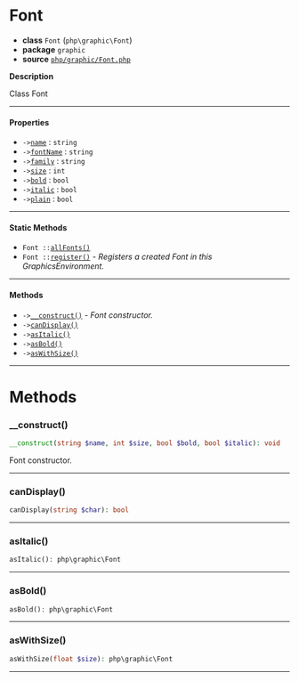 # Font

- **class** `Font` (`php\graphic\Font`)
- **package** `graphic`
- **source** [`php/graphic/Font.php`](./src/main/resources/JPHP-INF/sdk/php/graphic/Font.php)

**Description**

Class Font

---

#### Properties

- `->`[`name`](#prop-name) : `string`
- `->`[`fontName`](#prop-fontname) : `string`
- `->`[`family`](#prop-family) : `string`
- `->`[`size`](#prop-size) : `int`
- `->`[`bold`](#prop-bold) : `bool`
- `->`[`italic`](#prop-italic) : `bool`
- `->`[`plain`](#prop-plain) : `bool`

---

#### Static Methods

- `Font ::`[`allFonts()`](#method-allfonts)
- `Font ::`[`register()`](#method-register) - _Registers a created Font in this GraphicsEnvironment._

---

#### Methods

- `->`[`__construct()`](#method-__construct) - _Font constructor._
- `->`[`canDisplay()`](#method-candisplay)
- `->`[`asItalic()`](#method-asitalic)
- `->`[`asBold()`](#method-asbold)
- `->`[`asWithSize()`](#method-aswithsize)

---
# Methods

<a name="method-__construct"></a>

### __construct()
```php
__construct(string $name, int $size, bool $bold, bool $italic): void
```
Font constructor.

---

<a name="method-candisplay"></a>

### canDisplay()
```php
canDisplay(string $char): bool
```

---

<a name="method-asitalic"></a>

### asItalic()
```php
asItalic(): php\graphic\Font
```

---

<a name="method-asbold"></a>

### asBold()
```php
asBold(): php\graphic\Font
```

---

<a name="method-aswithsize"></a>

### asWithSize()
```php
asWithSize(float $size): php\graphic\Font
```

---
